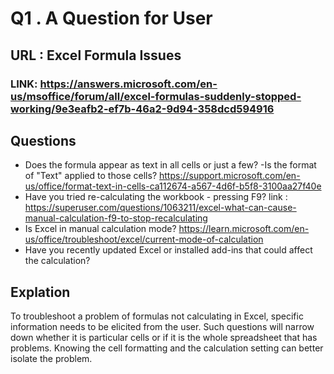 # Q1 . A   Question for User 

## URL : Excel Formula Issues 
### LINK:  https://answers.microsoft.com/en-us/msoffice/forum/all/excel-formulas-suddenly-stopped-working/9e3eafb2-ef7b-46a2-9d94-358dcd594916 

## Questions 
- Does the formula appear as text in all cells or just a few?
-Is the format of "Text" applied to those cells?
https://support.microsoft.com/en-us/office/format-text-in-cells-ca112674-a567-4d6f-b5f8-3100aa27f40e
- Have you tried re-calculating the workbook - pressing F9?
link : https://superuser.com/questions/1063211/excel-what-can-cause-manual-calculation-f9-to-stop-recalculating
- Is Excel in manual calculation mode?
https://learn.microsoft.com/en-us/office/troubleshoot/excel/current-mode-of-calculation
- Have you recently updated Excel or installed add-ins that could affect the calculation?
 ## Explation
 To troubleshoot a problem of formulas not calculating in Excel,
 specific information needs to be elicited from the user. 
 Such questions will narrow down whether it is particular cells or if it is the whole spreadsheet that has problems. 
 Knowing the cell formatting and the calculation setting can better isolate the problem.
